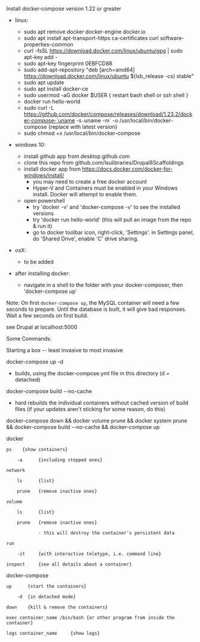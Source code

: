 Install docker-compose version 1.22 or greater

  - linux:

    - sudo apt remove docker docker-engine docker.io
    - sudo apt install apt-transport-https ca-certificates curl software-properties-common
    - curl -fsSL https://download.docker.com/linux/ubuntu/gpg | sudo apt-key add -
    - sudo apt-key fingerprint 0EBFCD88
    - sudo add-apt-repository "deb [arch=amd64] https://download.docker.com/linux/ubuntu $(lsb_release -cs) stable"
    - sudo apt update
    - sudo apt install docker-ce
    - sudo usermod -aG docker $USER
    { restart bash shell or ssh shell }
    - docker run hello-world
    - sudo curl -L https://github.com/docker/compose/releases/download/1.23.2/docker-compose-`uname -s`-`uname -m` -o /usr/local/bin/docker-compose 
        {replace with latest version}
    - sudo chmod +x /usr/local/bin/docker-compose

  - windows 10:

    - install github app from desktop.github.com
    - clone this repo from github.com/lsulibraries/Drupal8Scaffoldings
    - install docker app from https://docs.docker.com/docker-for-windows/install/   
        - you may need to create a free docker account
        - Hyper-V and Containers must be enabled in your Windows install.  Docker will attempt to enable them.
    - open powershell
        - try 'docker -v' and 'docker-compose -v' to see the installed versions
        - try 'docker run hello-world' (this will pull an image from the repo & run it)
        - go to docker toolbar icon, right-click, 'Settings'. in Settings panel, do 'Shared Drive', enable 'C' drive sharing.

  - osX:

    - to be added

  - after installing docker:
    - navigate in a shell to the folder with your docker-composer, then 'docker-compose up'


Note:  On first `docker-compose up`, the MySQL container will need a few seconds to prepare.  Until the database is built, it will give bad responses.  Wait a few seconds on first build.

see Drupal at localhost:5000

Some Commands:

 Starting a box -- least invasive to most invasive

docker-compose up -d
 
  - builds, using the docker-compose.yml file in this directory (d = detached)

docker-compose build --no-cache

  - hard rebuilds the individual containers without cached version of build files (if your updates aren't sticking for some reason, do this)

docker-compose down && docker volume prune && docker system prune && docker-compose build --no-cache && docker-compose up

docker

    ps    {show containers}

        -a      {including stopped ones}

    network     

        ls      {list}

        prune   {remove inactive ones}

    volume

        ls      {list}

        prune   {remove inactive ones}

                - this will destroy the container's persistent data

    run

        -it     {with interactive teletype, i.e. command line}

    inspect     {see all details about a container}


docker-compose

    up      {start the containers}

        -d  {in detached mode}

    down    {kill & remove the containers}

    exec container_name /bin/bash {or other program from inside the container}

    logs container_name     {show logs}
